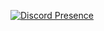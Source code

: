 [![Discord Presence](https://lanyard.cnrad.dev/api/576451390277156899)](https://discord.com/users/576451390277156899)
